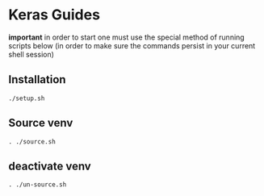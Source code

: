 # Keras Guides

**important** in order to start one must use the special method of running scripts below (in order to make sure the commands persist in your current shell session)

## Installation 

`./setup.sh`

## Source venv

`. ./source.sh`

## deactivate venv

`. ./un-source.sh`
